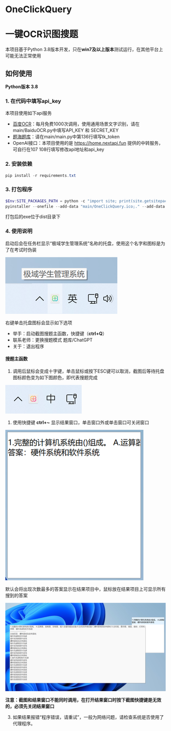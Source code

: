 # OneClickQuery  

# 一键OCR识图搜题

本项目基于Python 3.8版本开发，只在**win7及以上版本**测试运行，在其他平台上可能无法正常使用

## 如何使用

**Python版本 3.8**

### 1. 在代码中填写api_key

本项目使用如下api服务

- [百度OCR](https://ai.baidu.com/tech/ocr)：每月免费1000次调用，使用通用场景文字识别，请在main/BaiduOCR.py中填写API_KEY 和 SECRET_KEY
- [题海题库](https://console-docs.apipost.cn/preview/d2f2cd5aa0447504/553c33c1377c4e44?target_id=60e0b1b4-cbc7-4698-8d61-89273ae7050b)：请在main/main.py中第136行填写tk_token
- OpenAI接口：本项目使用的是 https://home.nextapi.fun 提供的中转服务，可自行在107 108行填写修改api地址和api_key

### 2. 安装依赖

```powershell
pip install -r requirements.txt
```

### 3. 打包程序

```powershell
$Env:SITE_PACKAGES_PATH = python -c "import site; print(site.getsitepackages()[0])"
pyinstaller --onefile --add-data "main/OneClickQuery.ico;." --add-data "main/active.ico;." --noconsole --name "JYdianzijiaoshi" -i main/OneClickQuery.ico main/main.py -p $Env:SITE_PACKAGES_PATH
```

打包后的exe位于dist目录下

### 4. 使用说明

启动后会在任务栏显示“极域学生管理系统”名称的托盘，使用这个名字和图标是为了在考试时伪装

![image-20240117205805649](assets/image-20240117205805649.png)

右键单击托盘图标会显示如下选项

- 举手：启动截图搜题主函数，快捷键（**ctrl+Q**）
- 联系老师：更换搜题模式 题库/ChatGPT
- 关于：退出程序

#### 搜题主函数

1. 调用后鼠标会变成十字键，单击鼠标或按下ESC键可以取消，截图后等待托盘图标颜色变为如下图颜色，即代表搜题完成

![image-20240117211410035](assets/image-20240117211410035.png)

1. 使用快捷键 **ctrl+~** 显示结果窗口，单击窗口外或单击窗口可关闭窗口

![image-20240117211635569](assets/image-20240117211635569.png)

​	默认会将出现次数最多的答案显示在结果项目中，鼠标放在结果项目上可显示所有搜到的答案

![image-20240117212105110](assets/image-20240117212105110.png)

**注意：截图和结果窗口不能同时调用，在打开结果窗口时按下截图快捷键是无效的，必须先关闭结果窗口**

3. 如果结果报错“程序错误，请重试”，一般为网络问题，请检查系统是否使用了代理程序。
